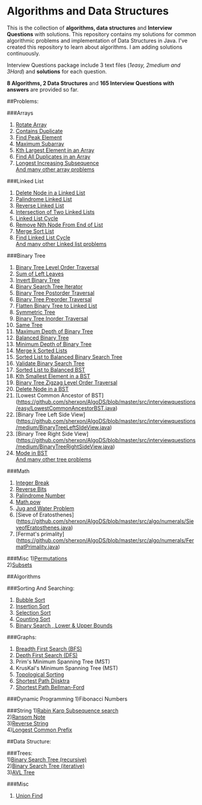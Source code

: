 # Algorithms and Data Structures
This is the collection of **algorithms, data structures** and **Interview Questions** with solutions.
This repository contains my solutions for common algorithmic problems and implementation of Data Structures in Java.
I've created this repository to learn about algorithms. I am adding solutions continuously.   

Interview Questions package include 3 text files (_1easy, 2medium and 3Hard_) and **solutions** for each question.      

**8 Algorithms, 2 Data Structures** and **165 Interview Questions with answers** are provided so far.

##Problems:
  
###Arrays
1) [Rotate Array](https://github.com/sherxon/AlgoDS/blob/master/src/interviewquestions/easy/RotateArray.java)      
2) [Contains Duplicate](https://github.com/sherxon/AlgoDS/blob/master/src/interviewquestions/easy/ContainsDuplicate.java)  
3) [Find Peak Element](https://github.com/sherxon/AlgoDS/blob/master/src/interviewquestions/medium/FindPeakElement.java)  
4) [Maximum Subarray](https://github.com/sherxon/AlgoDS/blob/master/src/interviewquestions/medium/MaximumSubarray.java)  
5) [Kth Largest Element in an Array](https://github.com/sherxon/AlgoDS/blob/master/src/interviewquestions/medium/KthLargestElementinanArray.java)  
6) [Find All Duplicates in an Array](https://github.com/sherxon/AlgoDS/blob/master/src/interviewquestions/medium/FindAllDuplicatesinanArray.java)  
7) [Longest Increasing Subsequence](https://github.com/sherxon/AlgoDS/blob/master/src/interviewquestions/medium/MaxIncreasingSubsequence.java)  
[And many other array problems](https://github.com/sherxon/AlgoDS/tree/master/src/interviewquestions)  

###Linked List
1) [Delete Node in a Linked List](https://github.com/sherxon/AlgoDS/blob/master/src/interviewquestions/easy/DeleteNodeSingleLinkedList.java)  
2) [Palindrome Linked List](https://github.com/sherxon/AlgoDS/blob/master/src/interviewquestions/easy/PalindromeLinkedList.java)  
3) [Reverse Linked List](https://github.com/sherxon/AlgoDS/blob/master/src/interviewquestions/easy/ReverseLinkedList.java)  
4) [Intersection of Two Linked Lists](https://github.com/sherxon/AlgoDS/blob/master/src/interviewquestions/easy/IntersectionofTwoLinkedLists.java)  
5) [Linked List Cycle](https://github.com/sherxon/AlgoDS/blob/master/src/interviewquestions/easy/LinkedListCycle.java)  
5) [Remove Nth Node From End of List](https://github.com/sherxon/AlgoDS/blob/master/src/interviewquestions/easy/RemoveNthNodeFromEndofList.java)   
6) [Merge Sort List](https://github.com/sherxon/AlgoDS/blob/master/src/interviewquestions/medium/SortList.java)  
7) [Find Linked List Cycle](https://github.com/sherxon/AlgoDS/blob/master/src/interviewquestions/medium/LinkedListCycle2.java)   
 [And many other Linked list problems](https://github.com/sherxon/AlgoDS/tree/master/src/interviewquestions)
 
###Binary Tree
1) [Binary Tree Level Order Traversal](https://github.com/sherxon/AlgoDS/blob/master/src/interviewquestions/easy/BinaryTreeLevelOrderTraversal.java)  
2) [Sum of Left Leaves](https://github.com/sherxon/AlgoDS/blob/master/src/interviewquestions/easy/SumofLeftLeaves.java)  
3) [Invert Binary Tree](https://github.com/sherxon/AlgoDS/blob/master/src/interviewquestions/easy/InvertBinaryTree.java)  
4) [Binary Search Tree Iterator](https://github.com/sherxon/AlgoDS/blob/master/src/interviewquestions/medium/BinarySearchTreeIterator.java)  
5) [Binary Tree Postorder Traversal](https://github.com/sherxon/AlgoDS/blob/master/src/interviewquestions/hard/PostOrderTraversalTree.java)  
6) [Binary Tree Preorder Traversal](https://github.com/sherxon/AlgoDS/blob/master/src/interviewquestions/medium/BinaryTreePreorderTraversal.java)  
7) [Flatten Binary Tree to Linked List](https://github.com/sherxon/AlgoDS/blob/master/src/interviewquestions/medium/FlattenBinaryTreetoLinkedList.java)  
8) [Symmetric Tree](https://github.com/sherxon/AlgoDS/blob/master/src/interviewquestions/easy/SymmetricTree.java)  
9) [Binary Tree Inorder Traversal](https://github.com/sherxon/AlgoDS/blob/master/src/interviewquestions/medium/BinaryTreeInorderTraversal.java)  
10) [Same Tree](https://github.com/sherxon/AlgoDS/blob/master/src/interviewquestions/easy/SameTree.java)  
11) [Maximum Depth of Binary Tree](https://github.com/sherxon/AlgoDS/blob/master/src/interviewquestions/easy/MaximumDepthofBinaryTree.java)  
12) [Balanced Binary Tree](https://github.com/sherxon/AlgoDS/blob/master/src/interviewquestions/easy/BalancedBinaryTree.java)  
13) [Minimum Depth of Binary Tree](https://github.com/sherxon/AlgoDS/blob/master/src/interviewquestions/easy/MinimumDepthofBinaryTree.java)  
14) [Merge k Sorted Lists](https://github.com/sherxon/AlgoDS/blob/master/src/interviewquestions/medium/MergekSortedLists.java)   
15) [Sorted List to Balanced Binary Search Tree](https://github.com/sherxon/AlgoDS/blob/master/src/interviewquestions/medium/ConvertSortedListtoBinarySearchTree.java)   
16) [Validate Binary Search Tree](https://github.com/sherxon/AlgoDS/blob/master/src/interviewquestions/medium/ValidateBinarySearchTree.java)  
17) [Sorted List to Balanced BST ](https://github.com/sherxon/AlgoDS/blob/master/src/interviewquestions/medium/ConvertSortedArraytoBinarySearchTree.java)  
18) [Kth Smallest Element in a BST](https://github.com/sherxon/AlgoDS/blob/master/src/interviewquestions/medium/KthSmallestElementinaBST.java)  
19) [Binary Tree Zigzag Level Order Traversal](https://github.com/sherxon/AlgoDS/blob/master/src/interviewquestions/medium/ZigZagOrderLevelTraversalBST.java)  
20) [Delete Node in a BST](https://github.com/sherxon/AlgoDS/blob/master/src/interviewquestions/medium/DeleteNodeinaBST.java)  
21) [Lowest Common Ancestor of BST] (https://github.com/sherxon/AlgoDS/blob/master/src/interviewquestions/easy/LowestCommonAncestorBST.java)  
22) [Binary Tree Left Side View] (https://github.com/sherxon/AlgoDS/blob/master/src/interviewquestions/medium/BinaryTreeLeftSIdeView.java)  
22) [Binary Tree Right Side View] (https://github.com/sherxon/AlgoDS/blob/master/src/interviewquestions/medium/BinaryTreeRightSideView.java)  
23) [Mode in BST](https://github.com/sherxon/AlgoDS/blob/master/src/interviewquestions/easy/FindModeinBST.java)   
 [And many other tree problems](https://github.com/sherxon/AlgoDS/tree/master/src/interviewquestions)  
  
###Math
1) [Integer Break](https://github.com/sherxon/AlgoDS/blob/master/src/interviewquestions/medium/IntegerBreak.java)  
2) [Reverse Bits](https://github.com/sherxon/AlgoDS/blob/master/src/interviewquestions/easy/ReverseBits.java)   
3) [Palindrome Number](https://github.com/sherxon/AlgoDS/blob/master/src/interviewquestions/easy/PalindromeNumber.java)  
4) [Math.pow](https://github.com/sherxon/AlgoDS/blob/master/src/interviewquestions/medium/Pow.java)  
5) [Jug and Water Problem](https://github.com/sherxon/AlgoDS/blob/master/src/interviewquestions/medium/WaterAndJugProblem.java)  
6) [Sieve of Eratosthenes] (https://github.com/sherxon/AlgoDS/blob/master/src/algo/numerals/SieveofEratosthenes.java)  
7) [Fermat's primality] (https://github.com/sherxon/AlgoDS/blob/master/src/algo/numerals/FermatPrimality.java)     

###Misc
1)[Permutations](https://github.com/sherxon/AlgoDS/blob/master/src/interviewquestions/medium/Permutations.java)  
2)[Subsets](https://github.com/sherxon/AlgoDS/blob/master/src/interviewquestions/medium/SubSets.java)     


##Algorithms
  
###Sorting And Searching:    
1) [Bubble Sort](https://github.com/sherxon/AlgoDS/blob/master/src/algo/sortingandsearching/BubbleSort.java)  
2) [Insertion Sort](https://github.com/sherxon/AlgoDS/blob/master/src/algo/sortingandsearching/InsertionSort.java)  
3) [Selection Sort](https://github.com/sherxon/AlgoDS/blob/master/src/algo/sortingandsearching/SelectionSort.java)  
4) [Counting Sort](https://github.com/sherxon/AlgoDS/blob/master/src/algo/sortingandsearching/CountingSort.java)  
5) [Binary Search , Lower & Upper Bounds](https://github.com/sherxon/AlgoDS/blob/master/src/algo/sortingandsearching/BinarySearch.java)  
  
###Graphs:  
1) [Breadth First Search (BFS)](https://github.com/sherxon/AlgoDS/blob/master/src/algo/graph/BFS.java)  
2) [Depth First Search (DFS)](https://github.com/sherxon/AlgoDS/blob/master/src/algo/graph/DFS.java)  
3) Prim's Minimum Spanning Tree (MST)  
4) KrusKal's Minimum Spanning Tree (MST)  
5) [Topological Sorting](https://github.com/sherxon/AlgoDS/blob/master/src/algo/graph/TopologicalSorting.java)      
6) [Shortest Path Dijsktra](https://github.com/sherxon/AlgoDS/blob/master/src/algo/graph/Dijsktra.java)  
7) [Shortest Path Bellman-Ford](https://github.com/sherxon/AlgoDS/blob/master/src/algo/graph/BellmanFord.java)    

###Dynamic Programming
1)Fibonacci Numbers  

###String
1)[Rabin Karp Subsequence search](https://github.com/sherxon/AlgoDS/blob/master/src/algo/string/RabinKarpSubsequenceSearch.java)   
2)[Ransom Note](https://github.com/sherxon/AlgoDS/blob/master/src/interviewquestions/easy/RansomNote.java)  
3)[Reverse String](https://github.com/sherxon/AlgoDS/blob/master/src/interviewquestions/easy/ReverseString.java)  
4)[Longest Common Prefix](https://github.com/sherxon/AlgoDS/blob/master/src/interviewquestions/easy/LongestCommonPrefix.java)    

##Data Structure:      

###Trees:  
1)[Binary Search Tree (recursive)](https://github.com/sherxon/AlgoDS/blob/master/src/ds/BST.java)  
2)[Binary Search Tree (iterative)](https://github.com/sherxon/AlgoDS/blob/master/src/ds/BSTIterative.java)  
3)[AVL Tree](https://github.com/sherxon/AlgoDS/blob/master/src/ds/AVLTree.java)    


###Misc
1) [Union Find](https://github.com/sherxon/AlgoDS/blob/master/src/UnionFind.java)    


